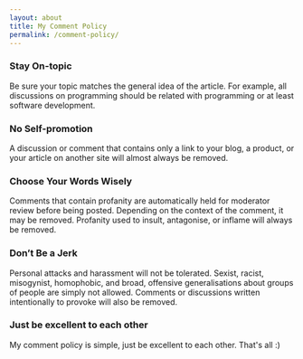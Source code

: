 ```yaml
---
layout: about
title: My Comment Policy
permalink: /comment-policy/
---
```

### Stay On-topic
Be sure your topic matches the general idea of the article. For example, all discussions on programming should be related with programming or at least software development.

### No Self-promotion

A discussion or comment that contains only a link to your blog, a product, or your article on another site will almost always be removed.

### Choose Your Words Wisely

Comments that contain profanity are automatically held for moderator review before being posted. Depending on the context of the comment, it may be removed. Profanity used to insult, antagonise, or inflame will always be removed.

### Don’t Be a Jerk

Personal attacks and harassment will not be tolerated. Sexist, racist, misogynist, homophobic, and broad, offensive generalisations about groups of people are simply not allowed. Comments or discussions written intentionally to provoke will also be removed.

### Just be excellent to each other

My comment policy is simple, just be excellent to each other. That's all :)
